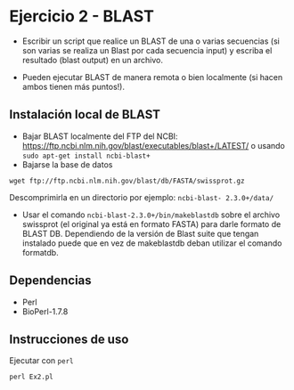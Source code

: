 # Ejercicio 2 - BLAST

- Escribir un script que realice un BLAST de una o varias secuencias (si son varias se
realiza un Blast por cada secuencia input) y escriba el resultado (blast output) en un archivo.

- Pueden ejecutar BLAST de manera remota o bien localmente (si hacen ambos tienen más puntos!).

## Instalación local de BLAST

- Bajar BLAST localmente del FTP del NCBI: https://ftp.ncbi.nlm.nih.gov/blast/executables/blast+/LATEST/ o usando `sudo apt-get install ncbi-blast+`
- Bajarse la base de datos

```
wget ftp://ftp.ncbi.nlm.nih.gov/blast/db/FASTA/swissprot.gz 
```

Descomprimirla en un directorio por ejemplo: `ncbi-blast- 2.3.0+/data/`

- Usar el comando `ncbi-blast-2.3.0+/bin/makeblastdb` sobre el archivo swissprot (el original ya está en formato FASTA) para darle formato de BLAST DB. Dependiendo de la versión de Blast suite que tengan instalado puede que en vez de makeblastdb deban utilizar el comando formatdb.

## Dependencias

- Perl
- BioPerl-1.7.8

## Instrucciones de uso
Ejecutar con `perl`

```
perl Ex2.pl
```